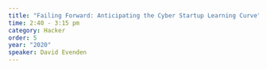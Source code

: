 ```yaml
---
title: "Failing Forward: Anticipating the Cyber Startup Learning Curve"
time: 2:40 - 3:15 pm
category: Hacker
order: 5
year: "2020"
speaker: David Evenden
---
```


